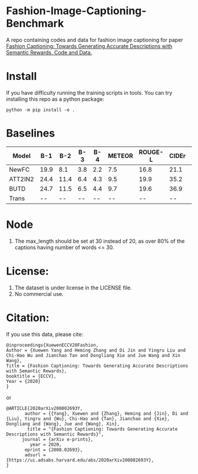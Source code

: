 # Fashion-Image-Captioning-Benchmark
A repo containing codes and data for fashion image captioning for paper [Fashion Captioning: Towards Generating Accurate Descriptions with Semantic Rewards. Code and Data.](https://arxiv.org/abs/2008.02693)

# Install 
If you have difficulty running the training scripts in tools. You can try installing this repo as a python package:
```
python -m pip install -e .
```

# Baselines
|Model     |B-1  |B-2  |B-3  |B-4  |METEOR |ROUGE-L |CIDEr |SPICE |mAP  |ACC|
|----------|-----|-----|-----|-----|-------|--------|------|------|-----|---|
|NewFC     |19.9 |8.1  |3.8  |2.2  |7.5    |16.8    |21.1  |6.9   |0    |0  |
|ATT2IN2   |24.4 |11.4 |6.4  |4.3  |9.5    |19.9    |35.2  |9.8   |--   |-- |
|BUTD      |24.7 |11.5 |6.5  |4.4  |9.7    |19.6    |36.9  |10.1  |--   |-- |
|Trans     |--   |--   |--   |--   |--     |--      |--    |--    |--   |-- |

# Node
1. The max_length should be set at 30 instead of 20, as over 80% of the captions having number of words <= 30.


# License:
1. The dataset is under license in the LICENSE file.
2. No commercial use.

# Citation:
If you use this data, please cite:
```
@inproceedings{XuewenECCV20Fashion,
Author = {Xuewen Yang and Heming Zhang and Di Jin and Yingru Liu and Chi-Hao Wu and Jianchao Tan and Dongliang Xie and Jue Wang and Xin Wang},
Title = {Fashion Captioning: Towards Generating Accurate Descriptions with Semantic Rewards},
booktitle = {ECCV},
Year = {2020}
}
```

or 

```
@ARTICLE{2020arXiv200802693Y,
       author = {{Yang}, Xuewen and {Zhang}, Heming and {Jin}, Di and {Liu}, Yingru and {Wu}, Chi-Hao and {Tan}, Jianchao and {Xie}, Dongliang and {Wang}, Jue and {Wang}, Xin},
        title = "{Fashion Captioning: Towards Generating Accurate Descriptions with Semantic Rewards}",
      journal = {arXiv e-prints},
         year = 2020,
       eprint = {2008.02693},
       adsurl = {https://ui.adsabs.harvard.edu/abs/2020arXiv200802693Y},
}
```
